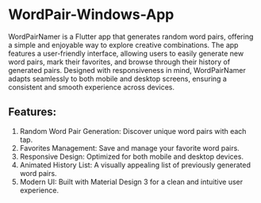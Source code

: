 # WordPair-Windows-App

WordPairNamer is a Flutter app that generates random word pairs, offering a simple and enjoyable way to explore creative combinations. The app features a user-friendly interface, allowing users to easily generate new word pairs, mark their favorites, and browse through their history of generated pairs. Designed with responsiveness in mind, WordPairNamer adapts seamlessly to both mobile and desktop screens, ensuring a consistent and smooth experience across devices.

## Features:
1. Random Word Pair Generation: Discover unique word pairs with each tap.
2. Favorites Management: Save and manage your favorite word pairs.
3. Responsive Design: Optimized for both mobile and desktop devices.
4. Animated History List: A visually appealing list of previously generated word pairs.
5. Modern UI: Built with Material Design 3 for a clean and intuitive user experience.